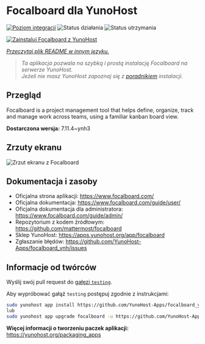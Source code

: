 <!--
To README zostało automatycznie wygenerowane przez <https://github.com/YunoHost/apps/tree/master/tools/readme_generator>
Nie powinno być ono edytowane ręcznie.
-->

# Focalboard dla YunoHost

[![Poziom integracji](https://apps.yunohost.org/badge/integration/focalboard)](https://ci-apps.yunohost.org/ci/apps/focalboard/)
![Status działania](https://apps.yunohost.org/badge/state/focalboard)
![Status utrzymania](https://apps.yunohost.org/badge/maintained/focalboard)

[![Zainstaluj Focalboard z YunoHost](https://install-app.yunohost.org/install-with-yunohost.svg)](https://install-app.yunohost.org/?app=focalboard)

*[Przeczytaj plik README w innym języku.](./ALL_README.md)*

> *Ta aplikacja pozwala na szybką i prostą instalację Focalboard na serwerze YunoHost.*  
> *Jeżeli nie masz YunoHost zapoznaj się z [poradnikiem](https://yunohost.org/install) instalacji.*

## Przegląd

Focalboard is a project management tool that helps define, organize, track and manage work across teams, using a familiar kanban board view.


**Dostarczona wersja:** 7.11.4~ynh3

## Zrzuty ekranu

![Zrzut ekranu z Focalboard](./doc/screenshots/screenshot.jpg)

## Dokumentacja i zasoby

- Oficjalna strona aplikacji: <https://www.focalboard.com/>
- Oficjalna dokumentacja: <https://www.focalboard.com/guide/user/>
- Oficjalna dokumentacja dla administratora: <https://www.focalboard.com/guide/admin/>
- Repozytorium z kodem źródłowym: <https://github.com/mattermost/focalboard>
- Sklep YunoHost: <https://apps.yunohost.org/app/focalboard>
- Zgłaszanie błędów: <https://github.com/YunoHost-Apps/focalboard_ynh/issues>

## Informacje od twórców

Wyślij swój pull request do [gałęzi `testing`](https://github.com/YunoHost-Apps/focalboard_ynh/tree/testing).

Aby wypróbować gałąź `testing` postępuj zgodnie z instrukcjami:

```bash
sudo yunohost app install https://github.com/YunoHost-Apps/focalboard_ynh/tree/testing --debug
lub
sudo yunohost app upgrade focalboard -u https://github.com/YunoHost-Apps/focalboard_ynh/tree/testing --debug
```

**Więcej informacji o tworzeniu paczek aplikacji:** <https://yunohost.org/packaging_apps>
